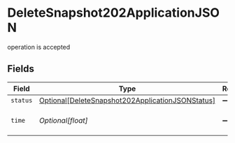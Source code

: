 # DeleteSnapshot202ApplicationJSON

operation is accepted


## Fields

| Field                                                                                                                 | Type                                                                                                                  | Required                                                                                                              | Description                                                                                                           |
| --------------------------------------------------------------------------------------------------------------------- | --------------------------------------------------------------------------------------------------------------------- | --------------------------------------------------------------------------------------------------------------------- | --------------------------------------------------------------------------------------------------------------------- |
| `status`                                                                                                              | [Optional[DeleteSnapshot202ApplicationJSONStatus]](../../models/operations/deletesnapshot202applicationjsonstatus.md) | :heavy_minus_sign:                                                                                                    | N/A                                                                                                                   |
| `time`                                                                                                                | *Optional[float]*                                                                                                     | :heavy_minus_sign:                                                                                                    | Time spent to process this request                                                                                    |